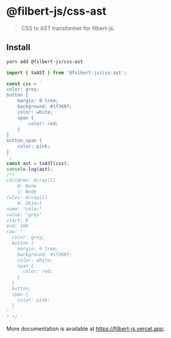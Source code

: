 # @filbert-js/css-ast

> CSS to AST transformer for filbert-js.

## Install

```bash
yarn add @filbert-js/css-ast
```

```js editor=static
import { toAST } from '@filbert-js/css-ast';

const css = `
color: grey;
button {
    margin: 0 1rem;
    background: #1f368f;
    color: white;
    span {
        color: red;
    }
}
button,span {
    color: pink;
}
`;
const ast = toAST(css);
console.log(ast);
/**  
children: Array[2]
    0: Node
    1: Node
rules: Array[1]
    0: Object
name: "color"
value: "grey"
start: 0
end: 168
raw: "
  color: grey;
  button {
    margin: 0 1rem;
    background: #1f368f;
    color: white;
    span {
      color: red;
    }
  }
  button,
  span {
    color: pink;
  }
"
* */
```

More documentation is available at https://filbert-js.vercel.app.
